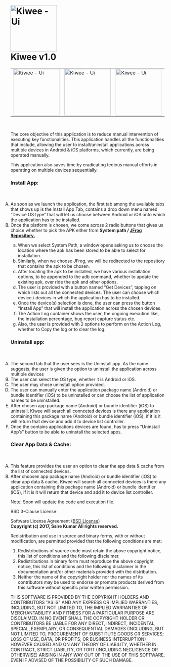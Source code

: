 <img src="https://user-images.githubusercontent.com/10174519/67888016-602e4780-fb72-11e9-8ac9-188bf25c3c8d.png" alt="Kiwee - Ui" style="width:150px;height:150px;" width="85px" height="100px"></br> Kiwee v1.0
====

<table style="width:100%">
 <tr>
    <td><img src="https://cloud.githubusercontent.com/assets/10174519/23055566/8caa62a4-f50c-11e6-9601-91ce3ef0c898.png" alt="Kiwee - Ui" style="width:150px;height:150px;" width="280px" height="350px"></td>
    <td><img src="https://cloud.githubusercontent.com/assets/10174519/23056026/3026f710-f50f-11e6-9d9e-e1f23a6e7979.png" alt="Kiwee - Ui" style="width:150px;height:150px;" width="280px" height="350px"></td>
    <td><img src="https://cloud.githubusercontent.com/assets/10174519/23178277/d0334816-f88f-11e6-885a-a5e0931fce12.png" alt="Kiwee - Ui" style="width:150px;height:150px;" width="280px" height="350px"></td>
  </tr>
</table>

</br>

The core objective of this application is to reduce manual intervention of executing key functionalities. This application handles all the functionalities that include, allowing the user to install/uninstall applications across multiple devices in Android & iOS platforms, which currently, are being operated manually.

This application also saves time by eradicating tedious manual efforts in operating on multiple devices sequentially.

<h3><b>Install App:</b></h3></br>
<ol type="A" style="display: inline;">
  <li>As soon as we launch the application, the first tab among the available tabs that shows up is the Install App Tab, contains a drop down menu named “Device OS type” that will let us choose between Android or iOS onto which the application has to be installed.</li>
  <li>Once the platform is chosen, we come across 2 radio buttons that gives us choice whether to pick the APK either from <b>System path / <a href='https://jfrog.com/artifactory/'>JFrog Repository.</a></b></li>
  <ol type="a">
     <li>When we select System Path, a window opens asking us to choose the location where the apk has been stored to be able to select for installation.</li>
     <li>Similarly, when we choose JFrog, we will be redirected to the repository that contains the apk to be chosen.</li>
     <li>After locating the apk to be installed, we have various installation options, to be appended to the adb command, whether to update the existing apk, over ride the apk and other options.
</li>
     <li>The user is provided with a button named “Get Devices”, tapping on which lists out all the connected devices. The user can choose which device / devices in which the application has to be installed.</li>
     <li>Once the device(s) selection is done, the user can press the button “Install App” that will install the application across the chosen devices.</li>
     <li>The Action Log container shows the user, the ongoing execution like, the installation percentage, bug report capture status etc.</li>
     <li>Also, the user is provided with 2 options to perform on the Action Log, whether to Copy the log or to clear the log.</li>
</ol>  
</ol>

<h3><b>Uninstall app:</b></h3></br>
     <ol type="A" style="display: inline;">
  <li>The second tab that the user sees is the Uninstall app. As the name suggests, the user is given the option to uninstall the application across multiple devices
</li>
  <li>The user can select the OS type, whether it is Android or iOS.</li>
  <li>The user may chose uninstall option provided.</li>
  <li>The user can manually enter the application package name (Android) or bundle identifier (iOS) to be uninstalled or can choose the list of application names to be uninstalled.</li>
  <li>After chosen app package name (Android) or bundle identifier (iOS) to uninstall, Kiwee will search all connceted devices is there any application containing this package name (Android) or bundle identifier (iOS), if it is it will return that device and add it to device list controller.</li>
  <li>Once the contains applications devices are found, has to press “Uninstall App’s” button to be able to uninstall the selected apps.</li>    
</ol>  
   
<h3><b>Clear App Data & Cache: </b></h3></br>
     <ol type="A" style="display: inline;">
  <li>This feature provides the user an option to clear the app data & cache from the list of connected devices.</li>
  <li>After choosen app package name (Android) or bundle identifier (iOS) to clear app data & cache, Kiwee will search all connceted devices is there any application containing this package name (Android) or bundle identifier (iOS), if it is it will return that device and add it to device list controller.</li>   
</ol>  


















Note: Soon will update the code and execution file.


























BSD 3-Clause License

Software License Agreement (<a href="https://opensource.org/licenses/BSD-2-Clause">BSD License</a>)</br>
<b>Copyright (c) 2017, Ssire Kumar
All rights reserved.</b>

Redistribution and use in source and binary forms, with or without modification, are permitted provided that the following conditions are met:

1. Redistributions of source code must retain the above copyright notice, this list of conditions and the following disclaimer.
2. Redistributions in binary form must reproduce the above copyright notice, this list of conditions and the following disclaimer in the documentation and/or other materials provided with the distribution.
3. Neither the name of the copyright holder nor the names of its contributors may be used to endorse or promote products derived from this software without specific prior written permission.

THIS SOFTWARE IS PROVIDED BY THE COPYRIGHT HOLDERS AND CONTRIBUTORS "AS IS" AND ANY EXPRESS OR IMPLIED WARRANTIES, INCLUDING, BUT NOT LIMITED TO, THE IMPLIED WARRANTIES OF MERCHANTABILITY AND FITNESS FOR A PARTICULAR PURPOSE ARE DISCLAIMED. IN NO EVENT SHALL THE COPYRIGHT HOLDER OR CONTRIBUTORS BE LIABLE FOR ANY DIRECT, INDIRECT, INCIDENTAL, SPECIAL, EXEMPLARY, OR CONSEQUENTIAL DAMAGES (INCLUDING, BUT NOT LIMITED TO, PROCUREMENT OF SUBSTITUTE GOODS OR SERVICES; LOSS OF USE, DATA, OR PROFITS; OR BUSINESS INTERRUPTION) HOWEVER CAUSED AND ON ANY THEORY OF LIABILITY, WHETHER IN CONTRACT, STRICT LIABILITY, OR TORT (INCLUDING NEGLIGENCE OR OTHERWISE) ARISING IN ANY WAY OUT OF THE USE OF THIS SOFTWARE, EVEN IF ADVISED OF THE POSSIBILITY OF SUCH DAMAGE.
